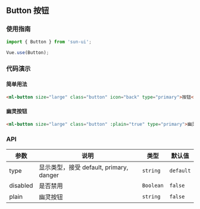 ## Button 按钮

### 使用指南

```javascript
import { Button } from 'sun-ui';

Vue.use(Button);
```
### 代码演示

#### 简单用法

```html
<ml-button size="large" class="button" icon="back" type="primary">按钮</ml-button>
```

#### 幽灵按钮

```html
<ml-button size="large" class="button" :plain="true" type="primary">幽灵按钮</ml-button>
```
### API 

| 参数 | 说明 | 类型 | 默认值 |
|------|------|------|------|
| type | 显示类型，接受 default, primary, danger | `string` | `default` |
| disabled | 是否禁用 | `Boolean` | `false` |
| plain | 幽灵按钮 | `string` | `false` |